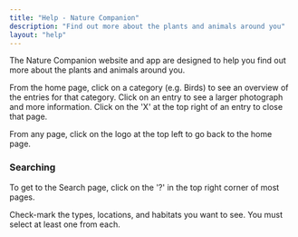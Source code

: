 ```yaml
---
title: "Help - Nature Companion"
description: "Find out more about the plants and animals around you"
layout: "help"
---
```

The Nature Companion website and app are designed to help you find out more about the plants and animals around you.

From the home page, click on a category (e.g. Birds) to see an overview of the entries for that category.
Click on an entry to see a larger photograph and more information. Click on the 'X' at the top right of an entry to close that page.

From any page, click on the logo at the top left to go back to the home page.

### <a name="search" />Searching

To get to the Search page, click on the '?' in the top right corner of most pages.

Check-mark the types, locations, and habitats you want to see. You must select at least one from each.